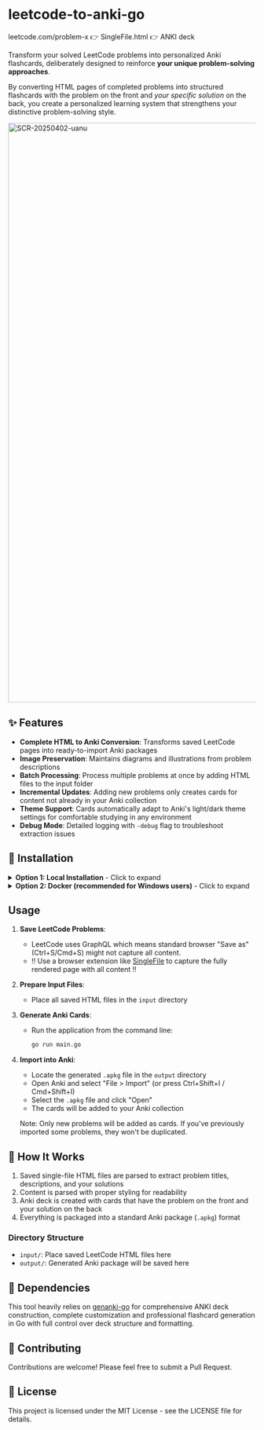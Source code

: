 # leetcode-to-anki-go
leetcode.com/problem-x 👉 SingleFile.html 👉 ANKI deck

Transform your solved LeetCode problems into personalized Anki flashcards, deliberately designed to reinforce **your unique problem-solving approaches**.

By converting HTML pages of completed problems into structured flashcards with the problem on the front and *your specific solution* on the back, you create a personalized learning system that strengthens your distinctive problem-solving style.

<img width="1180" alt="SCR-20250402-uanu" src="https://github.com/user-attachments/assets/98cb99f3-a584-4048-9aab-7f1418fc1b57" />

## ✨ Features

- **Complete HTML to Anki Conversion**: Transforms saved LeetCode pages into ready-to-import Anki packages
- **Image Preservation**: Maintains diagrams and illustrations from problem descriptions
- **Batch Processing**: Process multiple problems at once by adding HTML files to the input folder
- **Incremental Updates**: Adding new problems only creates cards for content not already in your Anki collection
- **Theme Support**: Cards automatically adapt to Anki's light/dark theme settings for comfortable studying in any environment
- **Debug Mode**: Detailed logging with `-debug` flag to troubleshoot extraction issues

## 🚀 Installation

<details>
<summary><b>Option 1: Local Installation</b> - Click to expand</summary>

1. Clone this repository:
   ```bash
   git clone https://github.com/npcnixel/leetcode-to-anki-go.git
   cd leetcode-to-anki-go
   ```

2. Run the application:
   ```bash
   go run main.go 
   ```
</details>

<details>
<summary><b>Option 2: Docker (recommended for Windows users)</b> - Click to expand</summary>

1. Install [Docker Desktop](https://www.docker.com/products/docker-desktop/)

2. Clone this repository:
   ```bash
   git clone https://github.com/npcnixel/leetcode-to-anki-go.git
   cd leetcode-to-anki-go
   ```

3. Build the Docker image:
   ```bash
   docker build -t leetcode-to-anki-go .
   ```

4. Run the container:
   ```bash
   # For macOS/Linux:
   docker run --rm -v "$(pwd)/input:/app/input" -v "$(pwd)/output:/app/output" leetcode-to-anki-go

   # For Windows CMD:
   docker run --rm -v "%cd%/input:/app/input" -v "%cd%/output:/app/output" leetcode-to-anki-go
   
   # For Windows PowerShell:
   docker run --rm -v "${PWD}/input:/app/input" -v "${PWD}/output:/app/output" leetcode-to-anki-go
   ```

5. The output will be available in the `output` directory, just as with the local installation
</details>

## Usage

1. **Save LeetCode Problems**: 
   - LeetCode uses GraphQL which means standard browser "Save as" (Ctrl+S/Cmd+S) might not capture all content.
   - ‼️ Use a browser extension like [SingleFile](https://chromewebstore.google.com/detail/singlefile/mpiodijhokgodhhofbcjdecpffjipkle) to capture the fully rendered page with all content ‼️

2. **Prepare Input Files**:
   - Place all saved HTML files in the `input` directory

3. **Generate Anki Cards**:
   - Run the application from the command line:
     ```bash
     go run main.go
     ```

4. **Import into Anki**:
   - Locate the generated `.apkg` file in the `output` directory
   - Open Anki and select "File > Import" (or press Ctrl+Shift+I / Cmd+Shift+I)
   - Select the `.apkg` file and click "Open"
   - The cards will be added to your Anki collection

   Note: Only new problems will be added as cards. If you've previously imported some problems, they won't be duplicated.

## 🔧 How It Works

1. Saved single-file HTML files are parsed to extract problem titles, descriptions, and your solutions
2. Content is parsed with proper styling for readability
3. Anki deck is created with cards that have the problem on the front and your solution on the back
4. Everything is packaged into a standard Anki package (`.apkg`) format

### Directory Structure

- `input/`: Place saved LeetCode HTML files here
- `output/`: Generated Anki package will be saved here

## 🤙 Dependencies

This tool heavily relies on [genanki-go](https://github.com/npcnixel/genanki-go) for comprehensive ANKI deck construction, complete customization and professional flashcard generation in Go with full control over deck structure and formatting.

## 🙌 Contributing

Contributions are welcome! Please feel free to submit a Pull Request.

## 📄 License

This project is licensed under the MIT License - see the LICENSE file for details.
